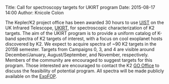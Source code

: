 Title: Call for spectroscopy targets for UKIRT program
Date: 2015-08-17 14:00
Author: Knicole Colon



The Kepler/K2 project office has been awarded 30 hours to use [UIST](http://www.ukirt.hawaii.edu/instruments/uist/uist.html) on the UK Infrared Telescope, [UKIRT](http://www.ukirt.hawaii.edu/), for spectroscopic characterization of K2 targets. The aim of the UKIRT program is to provide a uniform catalog of K-band spectra of K2 targets of interest, with a focus on cool exoplanet hosts discovered by K2. We expect to acquire spectra of ~90 K2 targets in the 2015B semester. Targets from Campaigns 0, 3, and 4 are visible around December/January, August/September, and November, respectively. Members of the community are encouraged to suggest targets for this program. Those interested are encouraged to contact the K2 [GO Office](mailto:keplergo@mail.arc.nasa.gov) to discuss the feasibility of potential program. All spectra will be made publicly available on the [ExoFOP](https://cfop.ipac.caltech.edu/k2/). 

